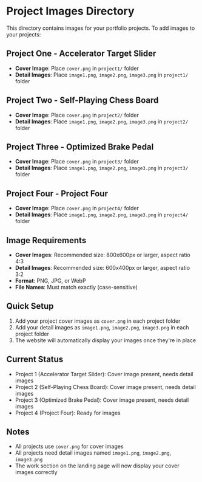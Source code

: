 # Project Images Directory

This directory contains images for your portfolio projects. To add images to your projects:

## Project One - Accelerator Target Slider
- **Cover Image**: Place `cover.png` in `project1/` folder
- **Detail Images**: Place `image1.png`, `image2.png`, `image3.png` in `project1/` folder

## Project Two - Self-Playing Chess Board
- **Cover Image**: Place `cover.png` in `project2/` folder
- **Detail Images**: Place `image1.png`, `image2.png`, `image3.png` in `project2/` folder

## Project Three - Optimized Brake Pedal
- **Cover Image**: Place `cover.png` in `project3/` folder
- **Detail Images**: Place `image1.png`, `image2.png`, `image3.png` in `project3/` folder

## Project Four - Project Four
- **Cover Image**: Place `cover.png` in `project4/` folder
- **Detail Images**: Place `image1.png`, `image2.png`, `image3.png` in `project4/` folder

## Image Requirements
- **Cover Images**: Recommended size: 800x600px or larger, aspect ratio 4:3
- **Detail Images**: Recommended size: 600x400px or larger, aspect ratio 3:2
- **Format**: PNG, JPG, or WebP
- **File Names**: Must match exactly (case-sensitive)

## Quick Setup
1. Add your project cover images as `cover.png` in each project folder
2. Add your detail images as `image1.png`, `image2.png`, `image3.png` in each project folder
3. The website will automatically display your images once they're in place

## Current Status
- Project 1 (Accelerator Target Slider): Cover image present, needs detail images
- Project 2 (Self-Playing Chess Board): Cover image present, needs detail images  
- Project 3 (Optimized Brake Pedal): Cover image present, needs detail images
- Project 4 (Project Four): Ready for images

## Notes
- All projects use `cover.png` for cover images
- All projects need detail images named `image1.png`, `image2.png`, `image3.png`
- The work section on the landing page will now display your cover images correctly
